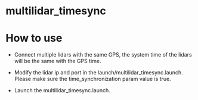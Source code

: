 # multilidar_timesync

# How to use

+ Connect multiple lidars with the same GPS, the system time of the lidars will be the same with the GPS time.

+ Modify the lidar ip and port in the launch/multilidar_timesync.launch. Please make sure the time_synchronization param value is true.

+ Launch the multilidar_timesync.launch.
